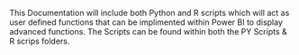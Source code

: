 This Documentation will include both Python and R scripts which will act as user defined functions that can be implimented within Power BI to display advanced functions.
The Scripts can be found within both the PY Scripts & R scrips folders.
